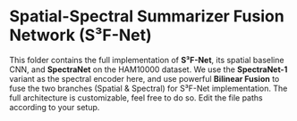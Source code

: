 # **Spatial-Spectral Summarizer Fusion Network (S³F-Net)**
This folder contains the full implementation of **S³F-Net**, its spatial baseline CNN, and **SpectraNet** on the HAM10000 dataset. We use the **SpectraNet-1** variant as the spectral encoder here, and use powerful **Bilinear Fusion** to fuse the two branches (Spatial & Spectral) for S³F-Net implementation. The full architecture is customizable, feel free to do so. Edit the file paths according to your setup.
